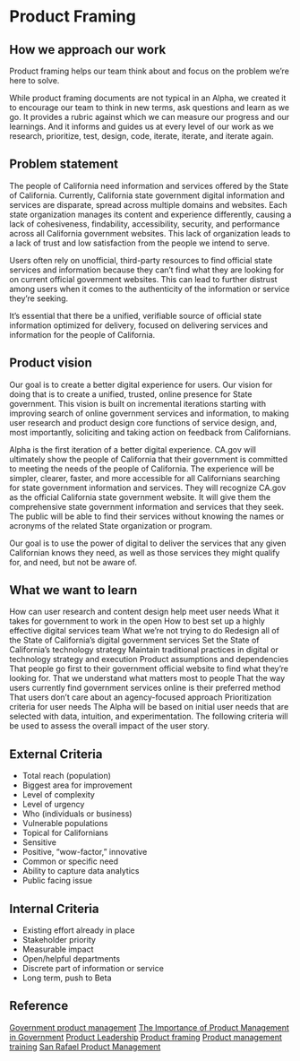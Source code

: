 # Product Framing

## How we approach our work 

Product framing helps our team think about and focus on the problem we’re here to solve.

While product framing documents are not typical in an Alpha, we created it to encourage our team to think in new terms, ask questions and learn as we go. It provides a rubric against which we can measure our progress and our learnings. And it informs and guides us at every level of our work as we research, prioritize, test, design, code, iterate, iterate, and iterate again.

## Problem statement
The people of California need information and services offered by the State of California. Currently, California state government digital information and services are disparate, spread across multiple domains and websites. Each state organization manages its content and experience differently, causing a lack of cohesiveness, findability, accessibility, security, and performance across all California government websites. This lack of organization leads to a lack of trust and low satisfaction from the people we intend to serve.

Users often rely on unofficial, third-party resources to find official state services and information because they can’t find what they are looking for on current official government websites. This can lead to further distrust among users when it comes to the authenticity of the information or service they’re seeking.

It’s essential that there be a unified, verifiable source of official state information optimized for delivery, focused on delivering services and information for the people of California.

## Product vision
Our goal is to create a better digital experience for users. Our vision for doing that is to create a unified, trusted, online presence for State government. This vision is built on incremental iterations starting with improving search of online government services and information, to making user research and product design core functions of service design, and, most importantly, soliciting and taking action on feedback from Californians.

Alpha is the first iteration of a better digital experience. CA.gov will ultimately show the people of California that their government is committed to meeting the needs of the people of California. The experience will be simpler, clearer, faster, and more accessible for all Californians searching for state government information and services. They will recognize CA.gov as the official California state government website. It will give them the comprehensive state government information and services that they seek. The public will be able to find their services without knowing the names or acronyms of the related State organization or program.

Our goal is to use the power of digital to deliver the services that any given Californian knows they need, as well as those services they might qualify for, and need, but not be aware of.

## What we want to learn
How can user research and content design help meet user needs
What it takes for government to work in the open
How to best set up a highly effective digital services team
What we’re not trying to do
Redesign all of the State of California’s digital government services
Set the State of California’s technology strategy
Maintain traditional practices in digital or technology strategy and execution
Product assumptions and dependencies
That people go first to their government official website to find what they’re looking for.
That we understand what matters most to people
That the way users currently find government services online is their preferred method
That users don’t care about an agency-focused approach
Prioritization criteria for user needs
The Alpha will be based on initial user needs that are selected with data, intuition, and experimentation. The following criteria will be used to assess the overall impact of the user story.

## External Criteria
  * Total reach (population)
  * Biggest area for improvement
  * Level of complexity
  * Level of urgency
  * Who (individuals or business)
  * Vulnerable populations
  * Topical for Californians
  * Sensitive
  * Positive, “wow-factor,” innovative
  * Common or specific need
  * Ability to capture data analytics
  * Public facing issue

## Internal Criteria
  * Existing effort already in place
  * Stakeholder priority
  * Measurable impact
  * Open/helpful departments
  * Discrete part of information or service
  * Long term, push to Beta

## Reference
[Government product management](https://help.proudcity.com/government-product-management/)
[The Importance of Product Management in Government](https://medium.com/the-u-s-digital-service/the-importance-of-product-management-in-government-b59933d01874)
[Product Leadership](https://scottcolfer.com/2019/09/01/product-leadership.html)
[Product framing](https://github.com/ONRR/doi-extractives-data/wiki/Product-framing)
[Product management training](https://www.google.com)
[San Rafael Product Management](https://employees.cityofsanrafael.org/product)

